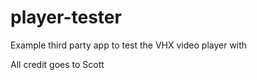 # player-tester
Example third party app to test the VHX video player with

All credit goes to Scott
